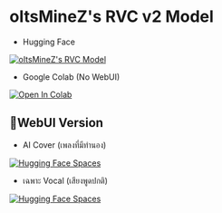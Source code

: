 # oItsMineZ's RVC v2 Model

- Hugging Face

[![oItsMineZ's RVC Model](https://img.shields.io/badge/%F0%9F%A4%97_Hugging_Face-_oItsMineZ's%20RVC%20%20Model-yellow?style=for-the-badge&logoColor=yellow)](https://huggingface.co/oItsMineZ/oItsMineZ-RVC-Model)
- Google Colab (No WebUI)

[![Open In Colab](https://colab.research.google.com/assets/colab-badge.svg)](https://colab.research.google.com/github/oItsMineZ/RVC-v2-AICover-Colab/blob/main/oItsMineZ-rvc-v2-AICover-Colab.ipynb)

## 📃WebUI Version
- AI Cover (เพลงที่มีทำนอง)

[![Hugging Face Spaces](https://img.shields.io/badge/%F0%9F%8E%A4%EF%B8%8F_Space-_RVC%20v2%20AI%20Cover%20WebUI-red?style=for-the-badge)](https://huggingface.co/spaces/oItsMineZ/RVC-v2-AI-Cover-WebUI)

- เฉพาะ Vocal (เสียงพูดปกติ)

[![Hugging Face Spaces](https://img.shields.io/badge/%F0%9F%8E%99%EF%B8%8F_Space-_oItsMineZ's%20RVC%20v2%20WebUI-orange?style=for-the-badge)](https://huggingface.co/spaces/oItsMineZ/RVC-v2-WebUI)
